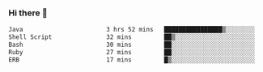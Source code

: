 ### Hi there 👋

<!--START_SECTION:waka-->

```txt
Java                       3 hrs 52 mins   ████████████████▒░░░░░░░░   65.21 %
Shell Script               32 mins         ██▒░░░░░░░░░░░░░░░░░░░░░░   09.09 %
Bash                       30 mins         ██░░░░░░░░░░░░░░░░░░░░░░░   08.54 %
Ruby                       27 mins         ██░░░░░░░░░░░░░░░░░░░░░░░   07.64 %
ERB                        17 mins         █▒░░░░░░░░░░░░░░░░░░░░░░░   05.01 %
```

<!--END_SECTION:waka-->

<!--
**jerry-shao/jerry-shao** is a ✨ _special_ ✨ repository because its `README.md` (this file) appears on your GitHub profile.

Here are some ideas to get you started:

- 🔭 I’m currently working on ...
- 🌱 I’m currently learning ...
- 👯 I’m looking to collaborate on ...
- 🤔 I’m looking for help with ...
- 💬 Ask me about ...
- 📫 How to reach me: ...
- 😄 Pronouns: ...
- ⚡ Fun fact: ...
-->
